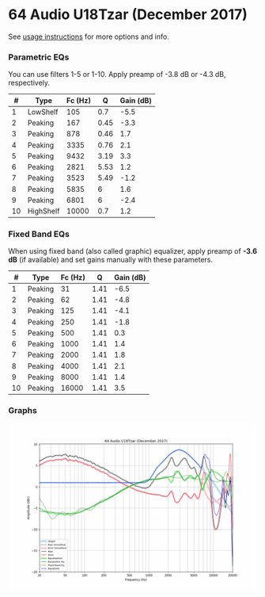 # 64 Audio U18Tzar (December 2017)
See [usage instructions](https://github.com/jaakkopasanen/AutoEq#usage) for more options and info.

### Parametric EQs
You can use filters 1-5 or 1-10. Apply preamp of -3.8 dB or -4.3 dB, respectively.

|   # | Type      |   Fc (Hz) |    Q |   Gain (dB) |
|-----|-----------|-----------|------|-------------|
|   1 | LowShelf  |       105 | 0.7  |        -5.5 |
|   2 | Peaking   |       167 | 0.45 |        -3.3 |
|   3 | Peaking   |       878 | 0.46 |         1.7 |
|   4 | Peaking   |      3335 | 0.76 |         2.1 |
|   5 | Peaking   |      9432 | 3.19 |         3.3 |
|   6 | Peaking   |      2821 | 5.53 |         1.2 |
|   7 | Peaking   |      3523 | 5.49 |        -1.2 |
|   8 | Peaking   |      5835 | 6    |         1.6 |
|   9 | Peaking   |      6801 | 6    |        -2.4 |
|  10 | HighShelf |     10000 | 0.7  |         1.2 |

### Fixed Band EQs
When using fixed band (also called graphic) equalizer, apply preamp of **-3.6 dB** (if available) and set gains manually with these parameters.

|   # | Type    |   Fc (Hz) |    Q |   Gain (dB) |
|-----|---------|-----------|------|-------------|
|   1 | Peaking |        31 | 1.41 |        -6.5 |
|   2 | Peaking |        62 | 1.41 |        -4.8 |
|   3 | Peaking |       125 | 1.41 |        -4.1 |
|   4 | Peaking |       250 | 1.41 |        -1.8 |
|   5 | Peaking |       500 | 1.41 |         0.3 |
|   6 | Peaking |      1000 | 1.41 |         1.4 |
|   7 | Peaking |      2000 | 1.41 |         1.8 |
|   8 | Peaking |      4000 | 1.41 |         2.1 |
|   9 | Peaking |      8000 | 1.41 |         1.4 |
|  10 | Peaking |     16000 | 1.41 |         3.5 |

### Graphs
![](./64%20Audio%20U18Tzar%20(December%202017).png)
